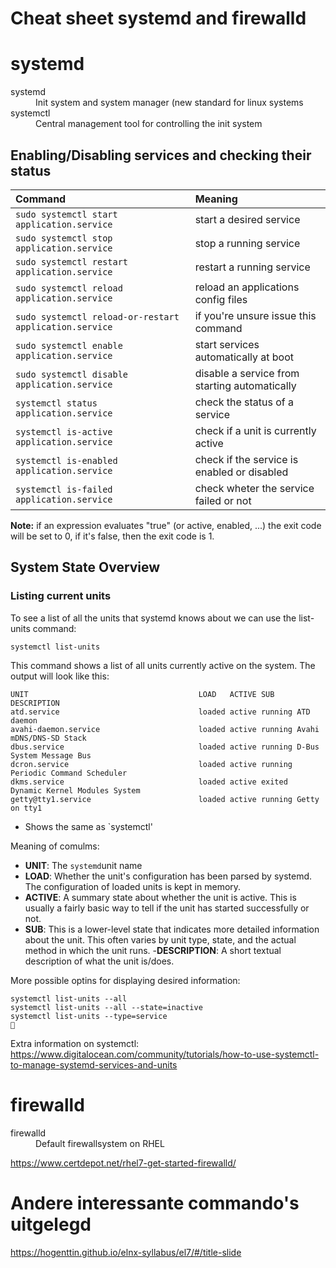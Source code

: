 # Cheat sheet systemd and firewalld

# systemd
<dl>
  <dt>systemd</dt>
  <dd>Init system and system manager (new standard for linux systems</dd>

  <dt>systemctl</dt>
  <dd>Central management tool for controlling the init system</dd>
</dl>

## Enabling/Disabling services and checking their status

| Command | Meaning |
| :------ | :------ |
| `sudo systemctl start application.service` | start a desired service |
| `sudo systemctl stop application.service` | stop a running service |
| `sudo systemctl restart application.service` | restart a running service |
| `sudo systemctl reload application.service` | reload  an applications config files |
| `sudo systemctl reload-or-restart application.service` | if you're unsure issue this command |
| `sudo systemctl enable application.service` | start services automatically at boot |
| `sudo systemctl disable application.service` | disable a service from starting automatically |
| `systemctl status application.service` | check the status of a service |
| `systemctl is-active application.service` | check if a unit is currently active |
| `systemctl is-enabled application.service` | check if the service is enabled or disabled |
| `systemctl is-failed application.service` | check wheter the service failed or not |

**Note:** if an expression evaluates "true" (or active, enabled, ...) the exit code will be set to 0, if it's false, then the exit code is 1.

## System State Overview
### Listing current units

To see a list of all the units that systemd knows about we can use the list-units command: 
```
systemctl list-units
```

This command shows a list of all units currently active on the system. The output will look like this:
```
UNIT                                      LOAD   ACTIVE SUB     DESCRIPTION
atd.service                               loaded active running ATD daemon
avahi-daemon.service                      loaded active running Avahi mDNS/DNS-SD Stack
dbus.service                              loaded active running D-Bus System Message Bus
dcron.service                             loaded active running Periodic Command Scheduler
dkms.service                              loaded active exited  Dynamic Kernel Modules System
getty@tty1.service                        loaded active running Getty on tty1
```
- Shows the same as `systemctl'

Meaning of comulms:
- **UNIT**: The `systemd`unit name
- **LOAD**: Whether the unit's configuration has been parsed by systemd. The configuration of loaded units is kept in memory.
- **ACTIVE**: A summary state about whether the unit is active. This is usually a fairly basic way to tell if the unit has started successfully or not.
- **SUB**: This is a lower-level state that indicates more detailed information about the unit. This often varies by unit type, state, and the actual method in which the unit runs.
-**DESCRIPTION**: A short textual description of what the unit is/does.

More possible optins for displaying desired information:
```
systemctl list-units --all 
systemctl list-units --all --state=inactive
systemctl list-units --type=service

```
Extra information on systemctl: https://www.digitalocean.com/community/tutorials/how-to-use-systemctl-to-manage-systemd-services-and-units

# firewalld

<dl>
  <dt>firewalld</dt>
  <dd>Default firewallsystem on RHEL</dd>
</dl>

https://www.certdepot.net/rhel7-get-started-firewalld/

# Andere interessante commando's uitgelegd
https://hogenttin.github.io/elnx-syllabus/el7/#/title-slide
